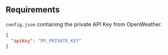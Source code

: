 ## Requirements

`config.json` containing the private API Key from OpenWeather.

```json
{
  "apiKey": "MY_PRIVATE_KEY"
}
```
